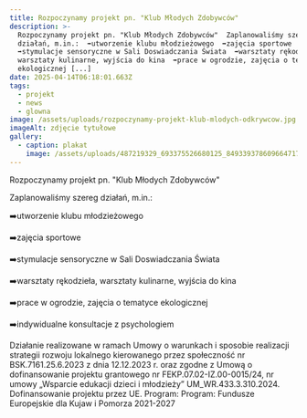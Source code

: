 ```yaml
---
title: Rozpoczynamy projekt pn. "Klub Młodych Zdobywców"
description: >-
  Rozpoczynamy projekt pn. "Klub Młodych Zdobywców"  Zaplanowaliśmy szereg
  działań, m.in.:  ➡️utworzenie klubu młodzieżowego  ➡️zajęcia sportowe 
  ➡️stymulacje sensoryczne w Sali Doswiadczania Świata  ➡️warsztaty rękodzieła,
  warsztaty kulinarne, wyjścia do kina  ➡️prace w ogrodzie, zajęcia o tematyce
  ekologicznej [...]
date: 2025-04-14T06:18:01.663Z
tags:
  - projekt
  - news
  - glowna
image: /assets/uploads/rozpoczynamy-projekt-klub-mlodych-odkrywcow.jpg
imageAlt: zdjęcie tytułowe
gallery:
  - caption: plakat
    image: /assets/uploads/487219329_693375526680125_8493393786096647173_n.jpg
---
```

Rozpoczynamy projekt pn. "Klub Młodych Zdobywców"

Zaplanowaliśmy szereg działań, m.in.:

➡️utworzenie klubu młodzieżowego

➡️zajęcia sportowe

➡️stymulacje sensoryczne w Sali Doswiadczania Świata

➡️warsztaty rękodzieła, warsztaty kulinarne, wyjścia do kina

➡️prace w ogrodzie, zajęcia o tematyce ekologicznej

➡️indywidualne konsultacje z psychologiem



Działanie realizowane w ramach Umowy o warunkach i sposobie realizacji strategii rozwoju lokalnego kierowanego przez społeczność nr BSK.7161.25.6.2023 z dnia 12.12.2023 r. oraz zgodne z Umową o dofinansowanie projektu grantowego nr FEKP.07.02-IZ.00-0015/24, nr umowy „Wsparcie edukacji dzieci i młodzieży” UM_WR.433.3.310.2024. Dofinansowanie projektu przez UE. Program: Program: Fundusze Europejskie dla Kujaw i Pomorza 2021-2027
